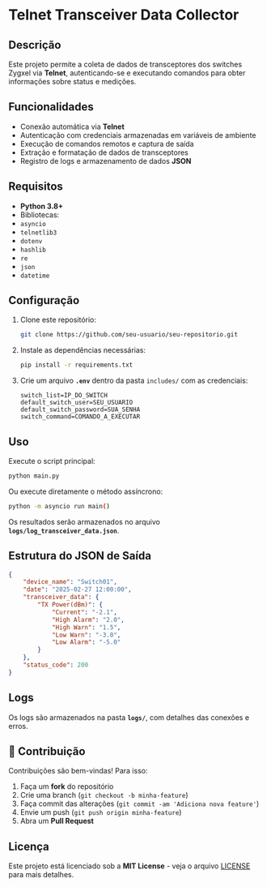 # Telnet Transceiver Data Collector

##  Descrição
Este projeto permite a coleta de dados de transceptores dos switches Zygxel via **Telnet**, autenticando-se e executando comandos para obter informações sobre status e medições.

##  Funcionalidades
-  Conexão automática via **Telnet**
-  Autenticação com credenciais armazenadas em variáveis de ambiente
-  Execução de comandos remotos e captura de saída
-  Extração e formatação de dados de transceptores
-  Registro de logs e armazenamento de dados **JSON**

##  Requisitos
-  **Python 3.8+**
-  Bibliotecas:
  - `asyncio`
  - `telnetlib3`
  - `dotenv`
  - `hashlib`
  - `re`
  - `json`
  - `datetime`

##  Configuração
1. Clone este repositório:
   ```sh
   git clone https://github.com/seu-usuario/seu-repositorio.git
   ```
2. Instale as dependências necessárias:
   ```sh
   pip install -r requirements.txt
   ```
3. Crie um arquivo **`.env`** dentro da pasta `includes/` com as credenciais:
   ```env
   switch_list=IP_DO_SWITCH
   default_switch_user=SEU_USUARIO
   default_switch_password=SUA_SENHA
   switch_command=COMANDO_A_EXECUTAR
   ```

##  Uso
Execute o script principal:
```sh
python main.py
```

Ou execute diretamente o método assíncrono:
```sh
python -m asyncio run main()
```

Os resultados serão armazenados no arquivo **`logs/log_transceiver_data.json`**.

##  Estrutura do JSON de Saída
```json
{
    "device_name": "Switch01",
    "date": "2025-02-27 12:00:00",
    "transceiver_data": {
        "TX Power(dBm)": {
            "Current": "-2.1",
            "High Alarm": "2.0",
            "High Warn": "1.5",
            "Low Warn": "-3.0",
            "Low Alarm": "-5.0"
        }
    },
    "status_code": 200
}
```

##  Logs
Os logs são armazenados na pasta **`logs/`**, com detalhes das conexões e erros.

## 🤝 Contribuição
Contribuições são bem-vindas! Para isso:
1. Faça um **fork** do repositório
2. Crie uma branch (`git checkout -b minha-feature`)
3. Faça commit das alterações (`git commit -am 'Adiciona nova feature'`)
4. Envie um push (`git push origin minha-feature`)
5. Abra um **Pull Request**

##  Licença
Este projeto está licenciado sob a **MIT License** - veja o arquivo [LICENSE](LICENSE) para mais detalhes.
